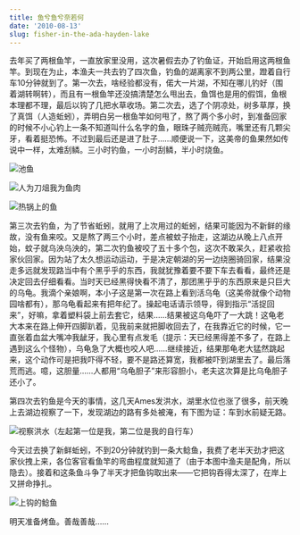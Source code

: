 ```yaml
---
title: 鱼兮鱼兮奈若何
date: '2010-08-13'
slug: fisher-in-the-ada-hayden-lake
---
```


去年买了两根鱼竿，一直放家里没用，这次暑假去办了钓鱼证，开始启用这两根鱼竿。到现在为止，本渔夫一共去钓了四次鱼，钓鱼的湖离家不到两公里，蹬着自行车10分钟就到了。第一次去，啥经验都没有，偌大一片湖，不知在哪儿钓好（围着湖转啊转），而且有一根鱼竿还没搞清楚怎么甩出去，鱼饵也是用的假饵，鱼根本理都不理，最后以钩了几把水草收场。第二次去，选了个阴凉处，树多草厚，换了真饵（人造蚯蚓），弄明白另一根鱼竿如何甩了，熬了两个多小时，到准备回家的时候不小心钓上一条不知道叫什么名字的鱼，眼珠子贼亮贼亮，嘴里还有几颗尖牙，看着挺恐怖。不过到最后还是进了肚子……顺便说一下，这美帝的鱼果然如传说中一样，太难刮鳞。三小时钓鱼，一小时刮鳞，半小时烧鱼。

![池鱼](https://db.yihui.org/imgur/8KuAe.jpg)

![人为刀俎我为鱼肉](https://db.yihui.org/imgur/td2IY.jpg)

![热锅上的鱼](https://db.yihui.org/imgur/0j3WN.jpg)

第三次去钓鱼，为了节省蚯蚓，就用了上次用过的蚯蚓，结果可能因为不新鲜的缘故，没有鱼来咬。又是熬了两三个小时，差点被蚊子抬走，这湖边从晚上八点开始，蚊子就乌泱乌泱的，第二次钓鱼被咬了五十多个包，这次不敢呆久，赶紧收拾家伙回家。因为站了太久想运动运动，于是决定朝湖的另一边绕圈骑回家，结果没走多远就发现路当中有个黑乎乎的东西，我就犹豫着要不要下车去看看，最终还是决定回去仔细看看。当时天已经黑得快看不清了，那团黑乎乎的东西原来是只巨大的乌龟。我滴个亲娘啊，本小子这是第一次在路上看到活乌龟（这美帝就像个动物园啥都有），那乌龟看起来有把年纪了。操起电话请示领导，得到指示“活捉回来”，好嘛，拿着塑料袋上前去套它，结果……结果被这乌龟吓了一大跳！这龟老大本来在路上伸开四脚趴着，见我前来就把脚收回去了，在我靠近它的时候，它一直张着血盆大嘴冲我龇牙，我心里有点发毛（提示：天已经黑得差不多了，在路上遇到这么个怪物），乌龟急了大概也咬人吧……继续接近，结果那龟老大猛然跳起来，这个动作可是把我吓得不轻，要不是路还算宽，我都被吓到湖里去了。最后落荒而逃。噫，这胆量……人都用“乌龟胆子”来形容胆小，老夫这次算是比乌龟胆子还小了。

第四次去钓鱼是今天的事情，这几天Ames发洪水，湖里水位也涨了很多，前天晚上去湖边视察了一下，发现湖边的路有多处被淹，有下图为证：车到水前疑无路。

![视察洪水（左起第一位是我，第二位是我的自行车）](https://db.yihui.org/imgur/Y9E8F.jpg)

今天过去换了新鲜蚯蚓，不到20分钟就钓到一条大鲶鱼，我费了老半天劲才把这家伙拽上来，各位客官看鱼竿的弯曲程度就知道了（由于本图中渔夫是配角，所以隐去）。接着和这条鱼斗争了半天才把鱼钩取出来——它把钩吞得太深了，在岸上又拼命挣扎。

![上钩的鲶鱼](https://db.yihui.org/imgur/WGbJS.jpg)

明天准备烤鱼。善哉善哉……

